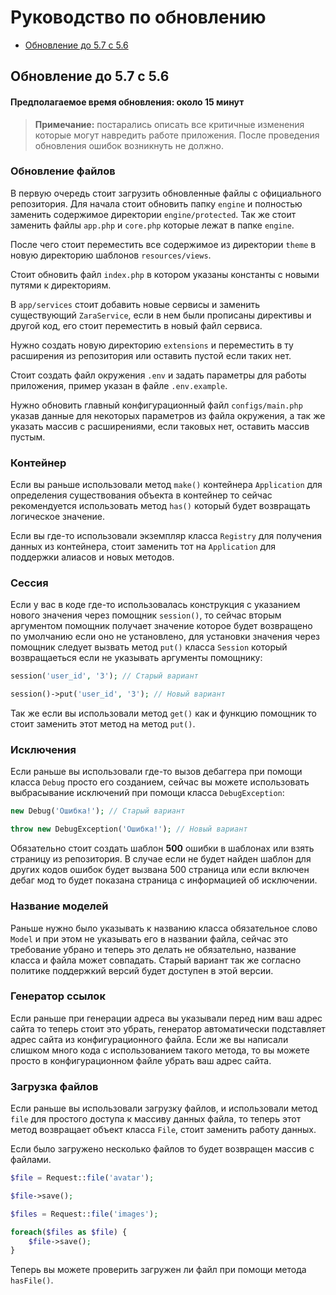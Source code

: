# Руководство по обновлению

- [Обновление до 5.7 с 5.6](#Обновление-до-5.7-с-5.6)

<a name="Обновление-до-5.7-с-5.6"></a>
## Обновление до 5.7 с 5.6

#### Предполагаемое время обновления: около 15 минут

> **Примечание:** постарались описать все критичные изменения которые могут навредить работе приложения. После проведения обновления ошибок возникнуть не должно.

### Обновление файлов

В первую очередь стоит загрузить обновленные файлы с официального репозитория.
Для начала стоит обновить папку `engine` и полностью заменить содержимое директории `engine/protected`. Так же стоит заменить
файлы `app.php` и `core.php` которые лежат в папке `engine`.

После чего стоит переместить все содержимое из директории `theme` в новую директорию шаблонов `resources/views`.

Стоит обновить файл `index.php` в котором указаны константы с новыми путями к директориям.

В `app/services` стоит добавить новые сервисы и заменить существующий `ZaraService`, если в нем были прописаны директивы и другой код, его стоит переместить в новый файл сервиса.

Нужно создать новую директорию `extensions` и переместить в ту расширения из репозитория или оставить пустой если таких нет.

Стоит создать файл окружения `.env` и задать параметры для работы приложения, пример указан в файле `.env.example`.

Нужно обновить главный конфигурационный файл `configs/main.php` указав данные для некоторых параметров из файла окружения, а так же указать массив с расширениями,
если таковых нет, оставить массив пустым.

### Контейнер

Если вы раньше использовали метод `make()` контейнера `Application` для определения существования объекта в контейнер
то сейчас рекомендуется использовать метод `has()` который будет возвращать логическое значение.

Если вы где-то использовали экземпляр класса `Registry` для получения данных из контейнера, стоит заменить тот на `Application` для поддержки алиасов и новых методов.

### Сессия

Если у вас в коде где-то использовалась конструкция с указанием нового значения через помощник `session()`, то сейчас вторым аргументом
помощник получает значение которое будет возвращено по умолчанию если оно не установлено, для установки значения через помощник следует вызвать метод `put()` 
класса `Session` который возвращаеться если не указывать аргументы помощнику:

```php
session('user_id', '3'); // Старый вариант

session()->put('user_id', '3'); // Новый вариант
``` 

Так же если вы использовали метод `get()` как и функцию помощник то стоит заменить этот метод на метод `put()`.

### Исключения

Если раньше вы использовали где-то вызов дебаггера при помощи класса `Debug` просто его созданием, сейчас вы 
можете использовать выбрасывание исключений при помощи класса `DebugException`:

```php
new Debug('Ошибка!'); // Старый вариант

throw new DebugException('Ошибка!'); // Новый вариант
```

Обязательно стоит создать шаблон **500** ошибки в шаблонах или взять страницу из репозитория. В случае если не будет найден шаблон для
других кодов ошибок будет вызвана 500 страница или если включен дебаг мод то будет показана страница с информацией об исключении.

### Название моделей

Раньше нужно было указывать к названию класса обязательное слово `Model` и при этом не указывать его в названии файла, сейчас это требование
убрано и теперь это делать не обязательно, название класса и файла может совпадать. Старый вариант так же согласно политике поддержкий версий будет доступен в этой версии.

### Генератор ссылок

Если раньше при генерации адреса вы указывали перед ним ваш адрес сайта то теперь стоит это убрать, генератор автоматически подставляет адрес сайта из конфигурационного файла.
Если же вы написали слишком много кода с использованием такого метода, то вы можете просто в конфигурационном файле убрать ваш адрес сайта.

### Загрузка файлов

Если раньше вы использовали загрузку файлов, и использовали метод `file` для простого доступа к массиву данных файла, то теперь
этот метод возвращает объект класса `File`, стоит заменить работу данных.

Если было загружено несколько файлов то будет возвращен массив с файлами.

```php
$file = Request::file('avatar');

$file->save();
```

```php
$files = Request::file('images');

foreach($files as $file) {
    $file->save();
}
```

Теперь вы можете проверить загружен ли файл при помощи метода `hasFile()`.